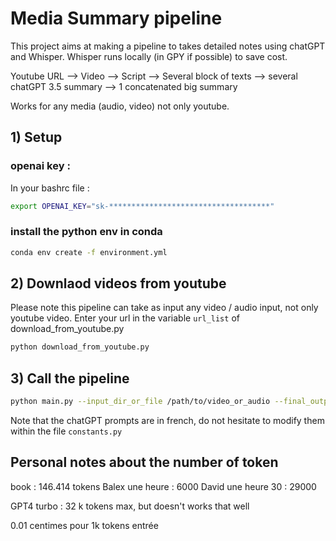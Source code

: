 # Media Summary pipeline

This project aims at making a pipeline to takes detailed notes using chatGPT and Whisper. 
Whisper runs locally (in GPY if possible) to save cost. 

Youtube URL --> Video --> Script --> Several block of texts --> several chatGPT 3.5 summary --> 1 concatenated big summary  

Works for any media (audio, video) not only youtube.

## 1) Setup

### openai key : 
In your bashrc file : 
```bash
export OPENAI_KEY="sk-************************************"
```

### install the python env in conda 

```bash
conda env create -f environment.yml
```

## 2) Downlaod videos from youtube

Please note this pipeline can take as input any video / audio input, not only youtube video. 
Enter your url in the variable `url_list` of download_from_youtube.py

```bash
python download_from_youtube.py 
```


## 3) Call the pipeline 

```bash
python main.py --input_dir_or_file /path/to/video_or_audio --final_output_dir /path_to_save_markdown 
```
Note that the chatGPT prompts are in french, do not hesitate to modify them within the file `constants.py`
## Personal notes about the number of token

book : 146.414  tokens
Balex une heure : 6000
David une heure 30 : 29000

GPT4 turbo : 32 k tokens max, but doesn't works that well

0.01 centimes pour 1k tokens entrée
